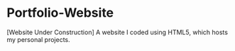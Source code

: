 # Portfolio-Website
[Website Under Construction] A website I coded using HTML5, which hosts my personal projects.
